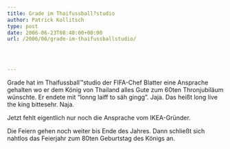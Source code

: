 ```yaml
---
title: Grade im Thaifussball?studio
author: Patrick Kollitsch
type: post
date: 2006-06-23T08:40:00+00:00
url: /2006/06/grade-im-thaifussballstudio/




---
```

Grade hat im Thaifussball&trade;studio der FIFA-Chef Blatter eine Ansprache gehalten wo er dem K&ouml;nig von Thailand alles Gute zum 60ten Thronjubil&auml;um w&uuml;nschte. Er endete mit &#8220;lonng laiff to s&auml;h gingg&#8221;. Jaja. Das hei&szlig;t long live the king bittesehr. Naja.

Jetzt fehlt eigentlich nur noch die Ansprache vom IKEA-Gr&uuml;nder.

Die Feiern gehen noch weiter bis Ende des Jahres. Dann schlie&szlig;t sich nahtlos das Feierjahr zum 80ten Geburtstag des K&ouml;nigs an.